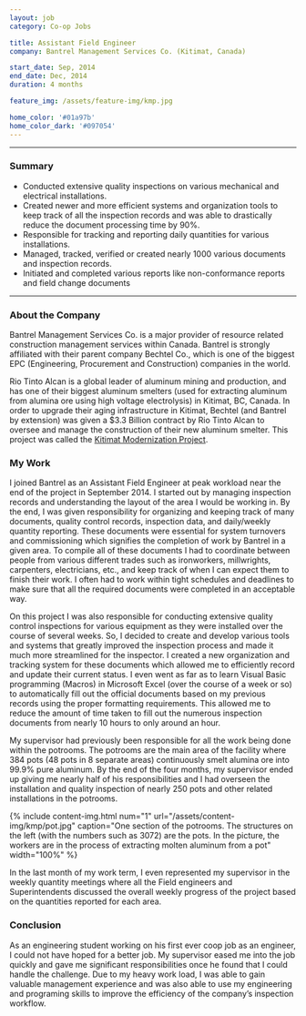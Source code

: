 ```yaml
---
layout: job
category: Co-op Jobs

title: Assistant Field Engineer
company: Bantrel Management Services Co. (Kitimat, Canada)

start_date: Sep, 2014
end_date: Dec, 2014
duration: 4 months

feature_img: /assets/feature-img/kmp.jpg

home_color: '#01a97b'
home_color_dark: '#097054'
---
```


***

### Summary
* Conducted extensive quality inspections on various mechanical and electrical installations.
* Created newer and more efficient systems and organization tools to keep track of all the inspection records and was able to drastically reduce the document processing time by 90%.
* Responsible for tracking and reporting daily quantities for various installations.
* Managed, tracked, verified or created nearly 1000 various documents and inspection records.
* Initiated and completed various reports like non-conformance reports and field change documents

***

### About the Company
Bantrel Management Services Co. is a major provider of resource related construction management services within Canada. Bantrel is strongly affiliated with their parent company Bechtel Co., which is one of the biggest EPC (Engineering, Procurement and Construction) companies in the world.

Rio Tinto Alcan is a global leader of aluminum mining and production, and has one of their biggest aluminum smelters (used for extracting aluminum from alumina ore using high voltage electrolysis) in Kitimat, BC, Canada. In order to upgrade their aging infrastructure in Kitimat, Bechtel (and Bantrel by extension) was given a $3.3 Billion contract by Rio Tinto Alcan to oversee and manage the construction of their new aluminum smelter. This project was called the [Kitimat Modernization Project](http://www.bechtel.com/projects/kitimat-aluminum-smelter-modernization/).

### My Work
I joined Bantrel as an Assistant Field Engineer at peak workload near the end of the project in September 2014. I started out by managing inspection records and understanding the layout of the area I would be working in. By the end, I was given responsibility for organizing and keeping track of many documents, quality control records, inspection data, and daily/weekly quantity reporting. These documents were essential for system turnovers and commissioning which signifies the completion of work by Bantrel in a given area. To compile all of these documents I had to coordinate between people from various different trades such as ironworkers, millwrights, carpenters, electricians, etc., and keep track of when I can expect them to finish their work. I often had to work within tight schedules and deadlines to make sure that all the required documents were completed in an acceptable way. 

On this project I was also responsible for conducting extensive quality control inspections for various equipment as they were installed over the course of several weeks. So, I decided to create and develop various tools and systems that greatly improved the inspection process and made it much more streamlined for the inspector. I created a new organization and tracking system for these documents which allowed me to efficiently record and update their current status. I even went as far as to learn Visual Basic programming (Macros) in Microsoft Excel (over the course of a week or so) to automatically fill out the official documents based on my previous records using the proper formatting requirements. This allowed me to reduce the amount of time taken to fill out the numerous inspection documents from nearly 10 hours to only around an hour.

My supervisor had previously been responsible for all the work being done within the potrooms. The potrooms are the main area of the facility where 384 pots (48 pots in 8 separate areas) continuously smelt alumina ore into 99.9% pure aluminum. By the end of the four months, my supervisor ended up giving me nearly half of his responsibilities and I had overseen the installation and quality inspection of nearly 250 pots and other related installations in the potrooms. 

{% include content-img.html num="1" url="/assets/content-img/kmp/pot.jpg" caption="One section of the potrooms. The structures on the left (with the numbers such as 3072) are the pots. In the picture, the workers are in the process of extracting molten aluminum from a pot" width="100%" %}

In the last month of my work term, I even represented my supervisor in the weekly quantity meetings where all the Field engineers and Superintendents discussed the overall weekly progress of the project based on the quantities reported for each area.

### Conclusion
As an engineering student working on his first ever coop job as an engineer, I could not have hoped for a better job. My supervisor eased me into the job quickly and gave me significant responsibilities once he found that I could handle the challenge. Due to my heavy work load, I was able to gain valuable management experience and was also able to use my engineering and programing skills to improve the efficiency of the company’s inspection workflow.
